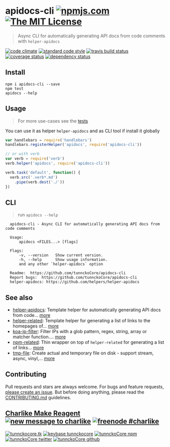 # apidocs-cli [![npmjs.com][npmjs-img]][npmjs-url] [![The MIT License][license-img]][license-url]

> Async CLI for automatically generating API docs from code comments with `helper-apidocs`

[![code climate][codeclimate-img]][codeclimate-url] [![standard code style][standard-img]][standard-url] [![travis build status][travis-img]][travis-url] [![coverage status][coveralls-img]][coveralls-url] [![dependency status][david-img]][david-url]


## Install
```
npm i apidocs-cli --save
npm test
apidocs --help
```


## Usage
> For more use-cases see the [tests](./test.js)

You can use it as helper `helper-apidocs` and as CLI tool if install it globally
```js
var handlebars = require('handlebars')
handlebars.registerHelper('apidocs', require('apidocs-cli'))

// or with verb
var verb = require('verb')
verb.helper('apidocs', require('apidocs-cli'))

verb.task('default', function() {
  verb.src('.verb*.md')
    .pipe(verb.dest('./'))
})
```


## CLI
> run `apidocs --help`

```
  apidocs-cli - Async CLI for automatically generating API docs from code comments

  Usage:
      apidocs <FILES...> [flags]

  Flags:
      -v, --version   Show current version.
      -h, --help      Show usage information.
      and any other `helper-apidocs` option

  Readme:  https://github.com/tunnckoCore/apidocs-cli
  Report bugs:  https://github.com/tunnckoCore/apidocs-cli
  helper-apidocs: https://github.com/helpers/helper-apidocs
```


## See also
- [helper-apidocs](https://github.com/jonschlinkert/helper-apidocs): Template helper for automatically generating API docs from code… [more](https://github.com/jonschlinkert/helper-apidocs)
- [helper-related](https://github.com/helpers/helper-related): Template helper for generating a list of links to the homepages of… [more](https://github.com/helpers/helper-related)
- [koa-ip-filter](https://github.com/tunnckocore/koa-ip-filter): Filter IPs with a glob pattern, regex, string, array or matcher function.… [more](https://github.com/tunnckocore/koa-ip-filter)
- [npm-related](https://github.com/tunnckoCore/npm-related): Thin wrapper on top of `helper-related` for generating a list of links… [more](https://github.com/tunnckoCore/npm-related)
- [tmp-file](https://github.com/tunnckocore/tmp-file): Create actual and temporary file on disk - support stream, async, vinyl,… [more](https://github.com/tunnckocore/tmp-file)


## Contributing

Pull requests and stars are always welcome. For bugs and feature requests, [please create an issue](https://github.com/tunnckoCore/apidocs-cli/issues/new).
But before doing anything, please read the [CONTRIBUTING.md](./CONTRIBUTING.md) guidelines.


## [Charlike Make Reagent](http://j.mp/1stW47C) [![new message to charlike][new-message-img]][new-message-url] [![freenode #charlike][freenode-img]][freenode-url]

[![tunnckocore.tk][author-www-img]][author-www-url] [![keybase tunnckocore][keybase-img]][keybase-url] [![tunnckoCore npm][author-npm-img]][author-npm-url] [![tunnckoCore twitter][author-twitter-img]][author-twitter-url] [![tunnckoCore github][author-github-img]][author-github-url]


[npmjs-url]: https://www.npmjs.com/package/apidocs-cli
[npmjs-img]: https://img.shields.io/npm/v/apidocs-cli.svg?label=apidocs-cli

[license-url]: https://github.com/tunnckoCore/apidocs-cli/blob/master/LICENSE.md
[license-img]: https://img.shields.io/badge/license-MIT-blue.svg


[codeclimate-url]: https://codeclimate.com/github/tunnckoCore/apidocs-cli
[codeclimate-img]: https://img.shields.io/codeclimate/github/tunnckoCore/apidocs-cli.svg

[travis-url]: https://travis-ci.org/tunnckoCore/apidocs-cli
[travis-img]: https://img.shields.io/travis/tunnckoCore/apidocs-cli.svg

[coveralls-url]: https://coveralls.io/r/tunnckoCore/apidocs-cli
[coveralls-img]: https://img.shields.io/coveralls/tunnckoCore/apidocs-cli.svg

[david-url]: https://david-dm.org/tunnckoCore/apidocs-cli
[david-img]: https://img.shields.io/david/tunnckoCore/apidocs-cli.svg

[standard-url]: https://github.com/feross/standard
[standard-img]: https://img.shields.io/badge/code%20style-standard-brightgreen.svg


[author-www-url]: http://www.tunnckocore.tk
[author-www-img]: https://img.shields.io/badge/www-tunnckocore.tk-fe7d37.svg

[keybase-url]: https://keybase.io/tunnckocore
[keybase-img]: https://img.shields.io/badge/keybase-tunnckocore-8a7967.svg

[author-npm-url]: https://www.npmjs.com/~tunnckocore
[author-npm-img]: https://img.shields.io/badge/npm-~tunnckocore-cb3837.svg

[author-twitter-url]: https://twitter.com/tunnckoCore
[author-twitter-img]: https://img.shields.io/badge/twitter-@tunnckoCore-55acee.svg

[author-github-url]: https://github.com/tunnckoCore
[author-github-img]: https://img.shields.io/badge/github-@tunnckoCore-4183c4.svg

[freenode-url]: http://webchat.freenode.net/?channels=charlike
[freenode-img]: https://img.shields.io/badge/freenode-%23charlike-5654a4.svg

[new-message-url]: https://github.com/tunnckoCore/messages
[new-message-img]: https://img.shields.io/badge/send%20me-message-green.svg
